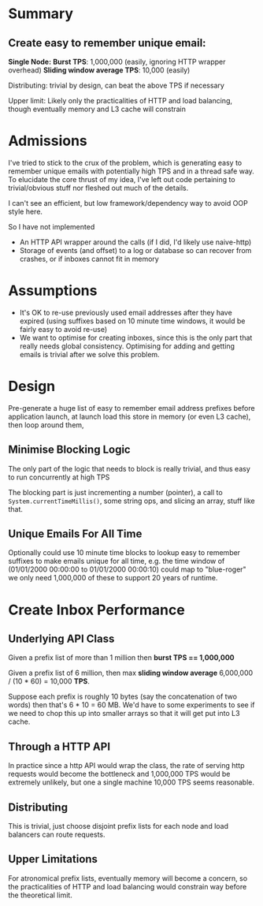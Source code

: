 # Summary

## Create easy to remember unique email:

**Single Node:**
**Burst TPS**: 1,000,000 (easily, ignoring HTTP wrapper overhead)
**Sliding window average TPS**: 10,000 (easily)

Distributing: trivial by design, can beat the above TPS if necessary

Upper limit: Likely only the practicalities of HTTP and load balancing, though eventually memory and L3 cache will constrain

# Admissions

I've tried to stick to the crux of the problem, which is generating easy to remember unique emails with 
potentially high TPS and in a thread safe way.  To elucidate the core thrust of my idea, I've left out code 
pertaining to trivial/obvious stuff nor fleshed out much of the details.

I can't see an efficient, but low framework/dependency way to avoid OOP style here.

So I have not implemented

 - An HTTP API wrapper around the calls (if I did, I'd likely use naive-http)
 - Storage of events (and offset) to a log or database so can recover from crashes, or if inboxes cannot fit in memory

# Assumptions

 - It's OK to re-use previously used email addresses after they have expired
   (using suffixes based on 10 minute time windows, it would be fairly easy to avoid re-use)
 - We want to optimise for creating inboxes, since this is the only part that really needs global consistency.
   Optimising for adding and getting emails is trivial after we solve this problem.


# Design

Pre-generate a huge list of easy to remember email address prefixes before application launch, 
at launch load this store in memory (or even L3 cache), 
then loop around them,

## Minimise Blocking Logic

The only part of the logic that needs to block is really trivial, and thus easy to run concurrently at high TPS

The blocking part is just incrementing a number (pointer), a call to `System.currentTimeMillis()`, some string ops,
and slicing an array, stuff like that.

## Unique Emails For All Time

Optionally could use 10 minute time blocks to lookup easy to remember suffixes to make emails unique for all time,
e.g. the time window of (01/01/2000 00:00:00 to 01/01/2000 00:00:10) could map to "blue-roger"
we only need 1,000,000 of these to support 20 years of runtime.

# Create Inbox Performance

## Underlying API Class

Given a prefix list of more than 1 million then **burst TPS == 1,000,000**

Given a prefix list of 6 million, then max **sliding window average** 6,000,000 / (10 * 60) = 10,000 **TPS**.

Suppose each prefix is roughly 10 bytes (say the concatenation of two words) then that's 6 * 10 = 60 MB. 
We'd have to some experiments to see if we need to chop this up into smaller arrays so that it will get put into L3 cache.

## Through a HTTP API

In practice since a http API would wrap the class, the rate of serving http requests would become the bottleneck and
1,000,000 TPS would be extremely unlikely, but one a single machine 10,000 TPS seems reasonable.

## Distributing

This is trivial, just choose disjoint prefix lists for each node and load balancers can route requests.

## Upper Limitations

For atronomical prefix lists, eventually memory will become a concern, so the practicalities of HTTP and load balancing
would constrain way before the theoretical limit.
